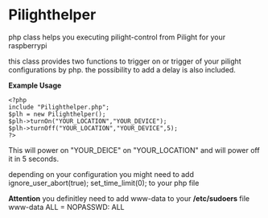 Pilighthelper
=============

php class helps you executing pilight-control from Pilight for your raspberrypi


this class provides two functions to trigger on 
or trigger of your pilight configurations by php.
the possibility to add a delay is also included.

**Example Usage**

	<?php
	include "Pilighthelper.php";
	$plh = new Pilighthelper();
	$plh->turnOn("YOUR_LOCATION","YOUR_DEVICE");
	$plh->turnOff("YOUR_LOCATION","YOUR_DEVICE",5);
	?>

This will power on "YOUR_DEICE"  on "YOUR_LOCATION" 
and will power off it in 5 seconds.

depending on your configuration you might need to add
	ignore_user_abort(true);
	set_time_limit(0);
to your php file

**Attention**
you definitley need to add www-data to your **/etc/sudoers** file
    www-data ALL = NOPASSWD: ALL
